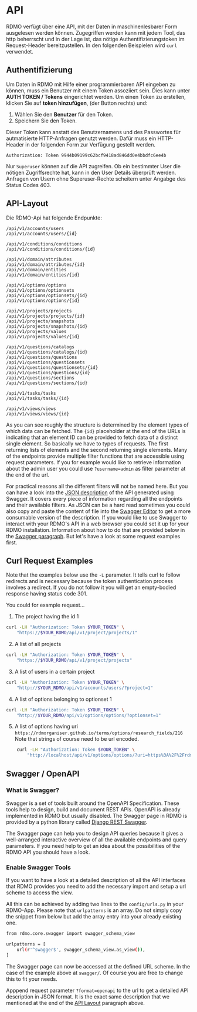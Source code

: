 # API

RDMO verfügt über eine API, mit der Daten in maschinenlesbarer Form ausgelesen werden können. Zugegriffen werden kann mit jedem Tool, das http beherrscht und in der Lage ist, das nötige Authentifizierungstoken im Request-Header bereitzustellen. In den folgenden Beispielen wird `curl` verwendet.

## Authentifizierung

Um Daten in RDMO mit Hilfe einer programmierbaren API eingeben zu können, muss ein Benutzer mit einem Token assoziiert sein. Dies kann unter **AUTH TOKEN / Tokens** eingerichtet werden. Um einen Token zu erstellen, klicken Sie auf **token hinzufügen**, (der Button rechts) und:

1. Wählen Sie den **Benutzer** für den Token.
1. Speichern Sie den Token.

Dieser Token kann anstatt des Benutzernamens und des Passwortes für autmatisierte HTTP-Anfragen genutzt werden. Dafür muss ein HTTP-Header in der folgenden Form zur Verfügung gestellt werden.

```
Authorization: Token 9944b09199c62bcf9418ad846dd0e4bbdfc6ee4b
```

Nur `Superuser` können auf die API zugreifen. Ob ein bestimmter User die nötigen Zugriffsrechte hat, kann in den User Details überprüft werden. Anfragen von Usern ohne Superuser-Rechte scheitern unter Angabge des Status Codes 403.


## API-Layout

Die RDMO-Api hat folgende Endpunkte:

```
/api/v1/accounts/users
/api/v1/accounts/users/{id}

/api/v1/conditions/conditions
/api/v1/conditions/conditions/{id}

/api/v1/domain/attributes
/api/v1/domain/attributes/{id}
/api/v1/domain/entities
/api/v1/domain/entities/{id}

/api/v1/options/options
/api/v1/options/optionsets
/api/v1/options/optionsets/{id}
/api/v1/options/options/{id}

/api/v1/projects/projects
/api/v1/projects/projects/{id}
/api/v1/projects/snapshots
/api/v1/projects/snapshots/{id}
/api/v1/projects/values
/api/v1/projects/values/{id}

/api/v1/questions/catalogs
/api/v1/questions/catalogs/{id}
/api/v1/questions/questions
/api/v1/questions/questionsets
/api/v1/questions/questionsets/{id}
/api/v1/questions/questions/{id}
/api/v1/questions/sections
/api/v1/questions/sections/{id}

/api/v1/tasks/tasks
/api/v1/tasks/tasks/{id}

/api/v1/views/views
/api/v1/views/views/{id}
```

As you can see roughly the structure is determined by the element types of which data can be fetched. The `{id}` placeholder at the end of the URLs is indicating that an element ID can be provided to fetch data of a distinct single element. So basically we have to types of requests. The first returning lists of elements and the second returning single elements. Many of the endpoints provide multiple filter functions that are accessible using request parameters. If you for example would like to retrieve information about the admin user you could use `?username=admin` as filter parameter at the end of the url.

For practical reasons all the different filters will not be named here. But you can have a look into the [JSON description](/_static/others/api_description.json) of the API generated using Swagger. It covers every piece of information regarding all the endpoints and their available filters. As JSON can be a hard read sometimes you could also copy and paste the content of file into the [Swagger Editor](https://editor.swagger.io) to get a more consumable version of the description. If you would like to use Swagger to interact with your RDMO's API in a web  browser you could set it up for your RDMO installation. Information about how to do that are provided below in the [Swagger paragraph](#swagger-openapi). But let's have a look at some request examples first.


## Curl Request Examples

Note that the examples below use the `-L` parameter. It tells curl to follow redirects and is necessary because the token authentication process involves a redirect. If you do not follow it you will get an empty-bodied response having status code 301.

You could for example request...

1. The project having the id 1

```bash
curl -LH "Authorization: Token $YOUR_TOKEN" \
    "https://$YOUR_RDMO/api/v1/project/projects/1"
```

2. A list of all projects

```bash
curl -LH "Authorization: Token $YOUR_TOKEN" \
    "https://$YOUR_RDMO/api/v1/project/projects"
```

3. A list of users in a certain project

```bash
curl -LH "Authorization: Token $YOUR_TOKEN" \
    "http://$YOUR_RDMO/api/v1/accounts/users/?project=1"
```

4. A list of options belonging to optionset 1

```bash
curl -LH "Authorization: Token $YOUR_TOKEN" \
    "http://$YOUR_RDMO/api/v1/options/options/?optionset=1"
```

5. A list of options having uri `https://rdmorganiser.github.io/terms/options/research_fields/216`
Note that strings of course need to be url encoded.

```bash
    curl -LH "Authorization: Token $YOUR_TOKEN" \
        "http://localhost/api/v1/options/options/?uri=https%3A%2F%2Frdmorganiser.github.io%2Fterms%2Foptions%2Fresearch_fields%2F216"
```


## Swagger / OpenAPI

### What is Swagger?

Swagger is a set of tools built around the OpenAPI Specification. These tools help to design, build and document REST APIs. OpenAPI is already implemented in RDMO but usually disabled. The Swagger page in RDMO is provided by a python library called [Django REST Swagger](https://github.com/marcgibbons/django-rest-swagger).

The Swagger page can help you to design API queries because it gives a well-arranged interactive overview of all the available endpoints and query parameters. If you need help to get an idea about the possibilities of the RDMO API you should have a look.


### Enable Swagger Tools

If you want to have a look at a detailed description of all the API interfaces that RDMO provides you need to add the necessary import and setup a url scheme to access the view.

All this can be achieved by adding two lines to the `config/urls.py` in your RDMO-App. Please note that `urlpatterns` is an array. Do not simply copy the snippet from below but add the array entry into your already existing one.

```bash
from rdmo.core.swagger import swagger_schema_view

urlpatterns = [
    url(r'^swagger$', swagger_schema_view.as_view()),
]
```

The Swagger page can now be accessed at the defined URL scheme. In the case of the example above at `swagger/`. Of course you are free to change this to fit your needs.

Apppend request parameter `?format=openapi` to the url to get a detailed API description in JSON format. It is the exact same description that we mentioned at the end of the [API Layout](#api-layout) paragraph above.
